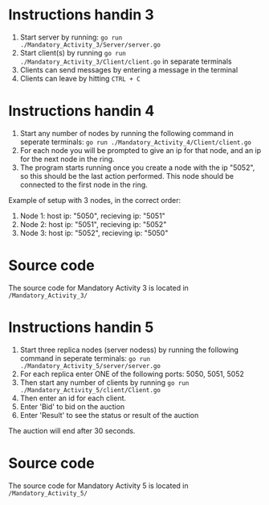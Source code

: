 # Instructions handin 3

1. Start server by running: 
```go run ./Mandatory_Activity_3/Server/server.go```
2. Start client(s) by running ```go run ./Mandatory_Activity_3/Client/client.go``` in separate terminals
3. Clients can send messages by entering a message in the terminal
4. Clients can leave by hitting ```CTRL + C```

# Instructions handin 4

1. Start any number of nodes by running the following command in seperate terminals:
```go run ./Mandatory_Activity_4/Client/client.go```
2. For each node you will be prompted to give an ip for that node, and an ip for the next node in the ring.
3. The program starts running once you create a node with the ip "5052", so this should be the last action performed. This node should be connected to the first node in the ring.

Example of setup with 3 nodes, in the correct order: 
1. Node 1: host ip: "5050", recieving ip: "5051"
2. Node 2: host ip: "5051", recieving ip: "5052"
3. Node 3: host ip: "5052", recieving ip: "5050"


# Source code
The source code for Mandatory Activity 3 is located in ```/Mandatory_Activity_3/```

# Instructions handin 5
1. Start three replica nodes (server nodess) by running the following command in seperate terminals:
   ```go run ./Mandatory_Activity_5/server/server.go```
2. For each replica enter ONE of the following ports: 5050, 5051, 5052
3. Then start any number of clients by running ```go run ./Mandatory_Activity_5/client/Client.go```
4. Then enter an id for each client.
5. Enter 'Bid' to bid on the auction
6. Enter 'Result' to see the status or result of the auction

The auction will end after 30 seconds.

# Source code
The source code for Mandatory Activity 5 is located in ```/Mandatory_Activity_5/```
